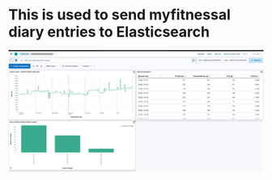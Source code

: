 # This is used to send myfitnessal diary entries to Elasticsearch

![Screenshot](MFP_Kibana_Dashboard.png)